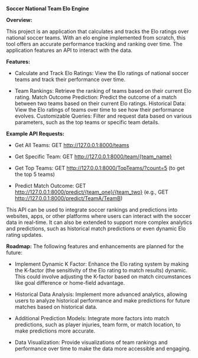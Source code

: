 **Soccer National Team Elo Engine**

**Overview:**

This project is an application that calculates and tracks the Elo ratings over national soccer teams. With an elo engine implemented from scratch, this tool offers an accurate performance tracking and ranking over time. The application features an API to interact with the data.

**Features:**
- Calculate and Track Elo Ratings: View the Elo ratings of national soccer teams and track their performance over time.

- Team Rankings: Retrieve the ranking of teams based on their current Elo rating.
Match Outcome Prediction: Predict the outcome of a match between two teams based on their current Elo ratings.
Historical Data: View the Elo ratings of teams over time to see how their performance evolves.
Customizable Queries: Filter and request data based on various parameters, such as the top teams or specific team details.

**Example API Requests:**

- Get All Teams:
GET http://127.0.0.1:8000/teams

- Get Specific Team:
GET http://127.0.0.1:8000/team/{team_name}

- Get Top Teams:
GET http://127.0.0.1:8000/TopTeams/?count=5 (to get the top 5 teams)

- Predict Match Outcome:
GET http://127.0.0.1:8000/predict/{team_one}/{team_two} (e.g., GET http://127.0.0.1:8000/predict/TeamA/TeamB)

This API can be used to integrate soccer rankings and predictions into websites, apps, or other platforms where users can interact with the soccer data in real-time. It can also be extended to support more complex analytics and predictions, such as historical match predictions or even dynamic Elo rating updates.

**Roadmap:**
The following features and enhancements are planned for the future:

- Implement Dynamic K Factor: Enhance the Elo rating system by making the K-factor (the sensitivity of the Elo rating to match results) dynamic. This could involve adjusting the K-factor based on match circumstances like goal difference or home-field advantage.

- Historical Data Analysis: Implement more advanced analytics, allowing users to analyze historical performance and make predictions for future matches based on historical data.

- Additional Prediction Models: Integrate more factors into match predictions, such as player injuries, team form, or match location, to make predictions more accurate.

- Data Visualization: Provide visualizations of team rankings and performance over time to make the data more accessible and engaging.
